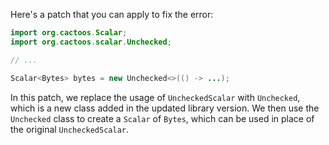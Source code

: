 Here's a patch that you can apply to fix the error:

```java
import org.cactoos.Scalar;
import org.cactoos.scalar.Unchecked;

// ...

Scalar<Bytes> bytes = new Unchecked<>(() -> ...);
```

In this patch, we replace the usage of `UncheckedScalar` with `Unchecked`, which is a new class added in the updated library version. We then use the `Unchecked` class to create a `Scalar` of `Bytes`, which can be used in place of the original `UncheckedScalar`.